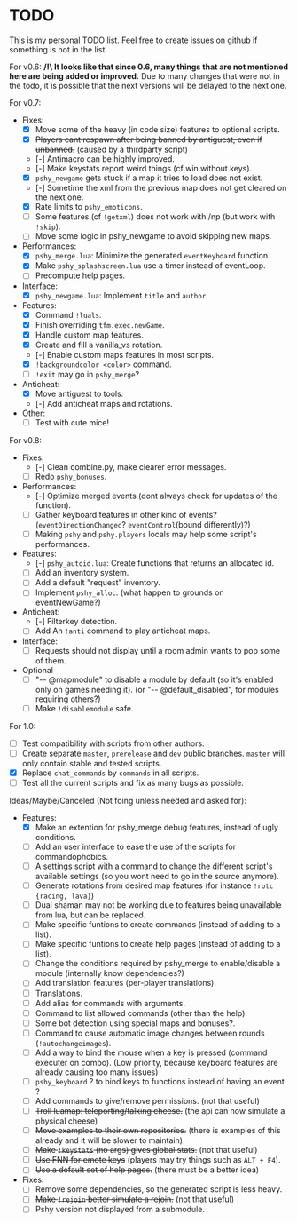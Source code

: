 # TODO

This is my personal TODO list.
Feel free to create issues on github if something is not in the list.

For v0.6:
	**/!\ It looks like that since 0.6, many things that are not mentioned here are being added or improved.**
	Due to many changes that were not in the todo, it is possible that the next versions will be delayed to the next one.

For v0.7:
- Fixes:
  - [x] Move some of the heavy (in code size) features to optional scripts.
  - [x] ~~Players cant respawn after being banned by antiguest, even if unbanned.~~ (caused by a thirdparty script)
  - [-] Antimacro can be highly improved.
  - [-] Make keystats report weird things (cf win without keys).
  - [x] `pshy_newgame` gets stuck if a map it tries to load does not exist.
  - [-] Sometime the xml from the previous map does not get cleared on the next one.
  - [x] Rate limits to `pshy_emoticons`.
  - [ ] Some features (cf `!getxml`) does not work with /np (but work with `!skip`).
  - [ ] Move some logic in pshy_newgame to avoid skipping new maps.
- Performances:
  - [x] `pshy_merge.lua`: Minimize the generated `eventKeyboard` function.
  - [x] Make `pshy_splashscreen.lua` use a timer instead of eventLoop.
  - [ ] Precompute help pages.
- Interface:
  - [x] `pshy_newgame.lua`: Implement `title` and `author`.
- Features:
  - [x] Command `!luals`.
  - [x] Finish overriding `tfm.exec.newGame`.
  - [x] Handle custom map features.
  - [x] Create and fill a vanilla_vs rotation.
  - [-] Enable custom maps features in most scripts.
  - [x] `!backgroundcolor <color>` command.
  - [ ] `!exit` may go in `pshy_merge`?
- Anticheat:
  - [x] Move antiguest to tools.
  - [-] Add anticheat maps and rotations.
- Other:
  - [ ] Test with cute mice!

For v0.8:
- Fixes:
  - [-] Clean combine.py, make clearer error messages.
  - [ ] Redo `pshy_bonuses`.
- Performances:
  - [-] Optimize merged events (dont always check for updates of the function).
  - [ ] Gather keyboard features in other kind of events? (`eventDirectionChanged`? `eventControl`(bound differently)?)
  - [ ] Making `pshy` and `pshy.players` locals may help some script's performances.
- Features:
  - [-] `pshy_autoid.lua`: Create functions that returns an allocated id.
  - [ ] Add an inventory system.
  - [ ] Add a default "request" inventory.
  - [ ] Implement `pshy_alloc`. (what happen to grounds on eventNewGame?)
- Anticheat:
  - [-] Filterkey detection.
  - [ ] Add An `!anti` command to play anticheat maps.
- Interface:
  - [ ] Requests should not display until a room admin wants to pop some of them.
- Optional
  - [ ] "-- @mapmodule" to disable a module by default (so it's enabled only on games needing it). (or "-- @default_disabled", for modules requiring others?)
  - [ ] Make `!disablemodule` safe.

For 1.0:
- [ ] Test compatibility with scripts from other authors.
- [ ] Create separate `master`, `prerelease` and `dev` public branches. `master` will only contain stable and tested scripts.
- [x] Replace `chat_commands` by `commands` in all scripts.
- [ ] Test all the current scripts and fix as many bugs as possible.

Ideas/Maybe/Canceled (Not foing unless needed and asked for):
- Features:
  - [x] Make an extention for pshy_merge debug features, instead of ugly conditions.
  - [ ] Add an user interface to ease the use of the scripts for commandophobics.
  - [ ] A settings script with a command to change the different script's available settings (so you wont need to go in the source anymore).
  - [ ] Generate rotations from desired map features (for instance `!rotc {racing, lava}`)
  - [ ] Dual shaman may not be working due to features being unavailable from lua, but can be replaced.
  - [ ] Make specific funtions to create commands (instead of adding to a list).
  - [ ] Make specific funtions to create help pages (instead of adding to a list).
  - [ ] Change the conditions required by pshy_merge to enable/disable a module (internally know dependencies?)
  - [ ] Add translation features (per-player translations).
  - [ ] Translations.
  - [ ] Add alias for commands with arguments.
  - [ ] Command to list allowed commands (other than the help).
  - [ ] Some bot detection using special maps and bonuses?.
  - [ ] Command to cause automatic image changes between rounds (`!autochangeimages`).
  - [ ] Add a way to bind the mouse when a key is pressed (command executer on combo). (Low priority, because keyboard features are already causing too many issues)
  - [ ] `pshy_keyboard` ? to bind keys to functions instead of having an event ?
  - [ ] Add commands to give/remove permissions. (not that useful)
  - [ ] ~~Troll luamap: teleporting/talking cheese.~~ (the api can now simulate a physical cheese)
  - [ ] ~~Move examples to their own repositories.~~ (there is examples of this already and it will be slower to maintain)
  - [ ] ~~Make `!keystats` (no args) gives global stats.~~ (not that useful)
  - [ ] ~~Use FNN for emote keys~~ (players may try things such as `ALT + F4`).
  - [ ] ~~Use a default set of help pages.~~ (there must be a better idea)
- Fixes:
  - [ ] Remove some dependencies, so the generated script is less heavy.
  - [ ] ~~Make `!rejoin` better simulate a rejoin.~~ (not that useful)
  - [ ] Pshy version not displayed from a submodule.
